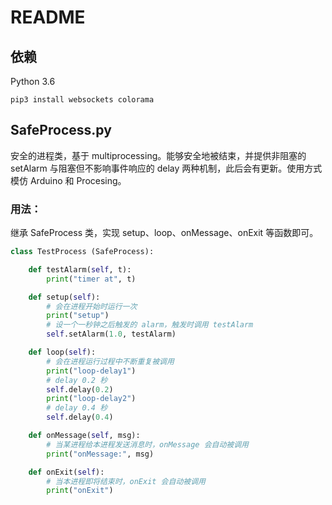 # README

## 依赖
Python 3.6
``` Shell
pip3 install websockets colorama
```

## SafeProcess.py

安全的进程类，基于 multiprocessing。能够安全地被结束，并提供非阻塞的 setAlarm 与阻塞但不影响事件响应的 delay 两种机制，此后会有更新。使用方式模仿 Arduino 和 Procesing。

### 用法：
继承 SafeProcess 类，实现 setup、loop、onMessage、onExit 等函数即可。
``` Python
class TestProcess (SafeProcess):

    def testAlarm(self, t):
        print("timer at", t)

    def setup(self):
        # 会在进程开始时运行一次
        print("setup")
        # 设一个一秒钟之后触发的 alarm，触发时调用 testAlarm
        self.setAlarm(1.0, testAlarm)

    def loop(self):
        # 会在进程运行过程中不断重复被调用
        print("loop-delay1")
        # delay 0.2 秒
        self.delay(0.2)
        print("loop-delay2")
        # delay 0.4 秒
        self.delay(0.4)

    def onMessage(self, msg):
        # 当某进程给本进程发送消息时，onMessage 会自动被调用
        print("onMessage:", msg)

    def onExit(self):
        # 当本进程即将结束时，onExit 会自动被调用
        print("onExit")
```
